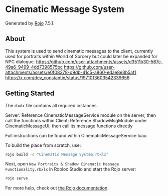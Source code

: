 # Cinematic Message System
Generated by [Rojo](https://github.com/rojo-rbx/rojo) 7.5.1.

## About
This system is used to send cinematic messages to the client, currently used for portraits within World of Sorcery but could later be expanded for NPC dialogue.
https://github.com/user-attachments/assets/d3511b30-567c-49a6-9499-4dd7398575bc
https://github.com/user-attachments/assets/e0f08378-d9db-41c5-a860-edae8e3b5af1
https://x.com/dev_constantin/status/1971013603542339656

## Getting Started
The rbxlx file contains all required instances.

Server: Reference CinematicMessageService module on the server, then call the functions within
Client: Reference ShadowMsgModule under CinematicMessageUI, then call its message functions directly

Full instructions can be found within CinematicMessageService.luau.


To build the place from scratch, use:

```bash
rojo build -o "Cinematic Message System.rbxlx"
```

Next, open `New Portraits & Shadow Cinematic Message Functionality.rbxlx` in Roblox Studio and start the Rojo server:

```bash
rojo serve
```

For more help, check out [the Rojo documentation](https://rojo.space/docs).